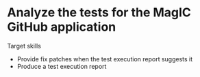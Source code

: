 # Analyze the tests for the MagIC GitHub application

Target skills

- Provide fix patches when the test execution report suggests it
- Produce a test execution report
